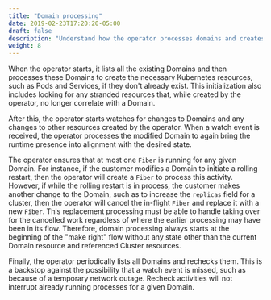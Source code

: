 ```yaml
---
title: "Domain processing"
date: 2019-02-23T17:20:20-05:00
draft: false
description: "Understand how the operator processes domains and creates resources."
weight: 8
---
```


When the operator starts, it lists all the existing Domains and then processes these Domains to create the necessary Kubernetes resources, such as Pods and Services, if they don't already exist. This initialization also includes looking for any stranded resources that, while created by the operator, no longer correlate with a Domain.

After this, the operator starts watches for changes to Domains and any changes to other resources created by the operator.  When a watch event is received, the operator processes the modified Domain to again bring the runtime presence into alignment with the desired state.

The operator ensures that at most one `Fiber` is running for any given Domain.  For instance, if the customer modifies a Domain to initiate a rolling restart, then the operator will create a `Fiber` to process this activity.  However, if while the rolling restart is in process, the customer makes another change to the Domain, such as to increase the `replicas` field for a cluster, then the operator will cancel the in-flight `Fiber` and replace it with a new `Fiber`.  This replacement processing must be able to handle taking over for the cancelled work regardless of where the earlier processing may have been in its flow.  Therefore, domain processing always starts at the beginning of the "make right" flow without any state other than the current Domain resource and referenced Cluster resources.

Finally, the operator periodically lists all Domains and rechecks them.  This is a backstop against the possibility that a watch event is missed, such as because of a temporary network outage.  Recheck activities will not interrupt already running processes for a given Domain.
